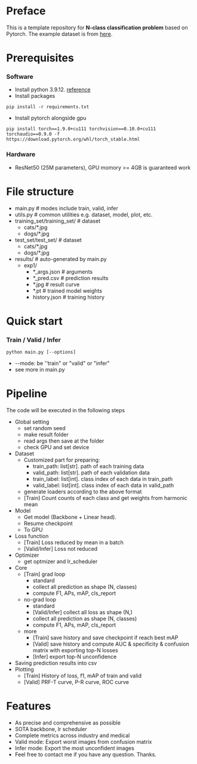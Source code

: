 # Preface
This is a template repository for **N-class classification problem** based on Pytorch. The example dataset is from [here](https://www.kaggle.com/datasets/tongpython/cat-and-dog).

# Prerequisites
### Software
+ Install python 3.9.12. [reference](https://docs.conda.io/projects/miniconda/en/latest/)
+ Install packages
```
pip install -r requirements.txt 
```
+ Install pytorch alongside gpu
```
pip install torch==1.9.0+cu111 torchvision==0.10.0+cu111 torchaudio==0.9.0 -f https://download.pytorch.org/whl/torch_stable.html
```
### Hardware
+ ResNet50 (25M parameters), GPU momory >= 4GB is guaranteed work

# File structure
+ main.py # modes include train, valid, infer
+ utils.py # common utilities e.g. dataset, model, plot, etc.
+ training_set/training_set/ # dataset
    + cats/*.jpg
    + dogs/*.jpg
+ test_set/test_set/ # dataset
    + cats/*.jpg
    + dogs/*.jpg  
+ results/ # auto-generated by main.py
    + exp1/
        + *_args.json # arguments
        + *_pred.csv # prediction results
        + *.jpg # result curve
        + *.pt # trained model weights
        + history.json # training history

# Quick start
### Train / Valid / Infer  
```
python main.py [--options]
```
+ \--mode: be ''train" or "valid" or "infer"
+ see more in main.py

# Pipeline
The code will be executed in the following steps
+ Global setting
	+ set random seed
	+ make result folder
	+ read args then save at the folder
	+ check GPU and set device
+ Dataset
	+ Customized part for preparing:
		+ train_path: list[str]. path of each training data
		+ valid_path: list[str]. path of each validation data
		+ train_label: list[int]. class index of each data in train_path
		+ valid_label: list[int]. class index of each data in valid_path
	+ generate loaders according to the above format
	+ [Train] Count counts of each class and get weights from harmonic mean
+ Model
	+ Get model (Backbone + Linear head).
	+ Resume checkpoint
	+ To GPU
+ Loss function
	+ [Train] Loss reduced by mean in a batch
	+ [Valid/Infer] Loss not reduced
+ Optimizer
	+ get optmizer and lr_scheduler
+ Core
	+ [Train] grad loop
		+ standard
		+ collect all prediction as shape (N, classes)
		+ compute F1, APs, mAP, cls_report
	+ no-grad loop
		+ standard
		+ [Valid/Infer] collect all loss as shape (N,) 
		+ collect all prediction as shape (N, classes)
		+ compute F1, APs, mAP, cls_report
	+ more
		+ [Train] save history and save checkpoint if reach best mAP
		+ [Valid] save history and compute AUC & specificity & confusion matrix with exporting top-N losses
		+ [Infer] export top-N unconfidence
+ Saving prediction results into csv
+ Plotting
	+ [Train] History of loss, f1, mAP of train and valid
	+ [Valid] PRF-T curve, P-R curve, ROC curve

# Features
+ As precise and comprehensive as possible
+ SOTA backbone, lr scheduler
+ Complete metrics across industry and medical 
+ Valid mode: Export worst images from confusion matrix
+ Infer mode: Export the most unconfident images
+ Feel free to contact me if you have any question. Thanks.
